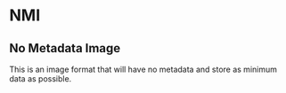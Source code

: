 # NMI
## No Metadata Image
This is an image format that will have no metadata and store as minimum data as possible.
